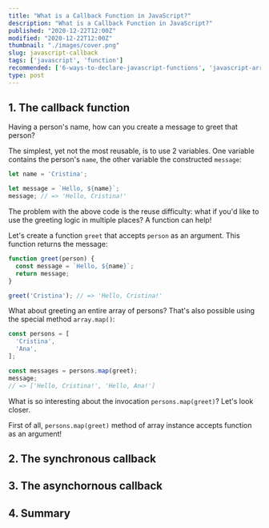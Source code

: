 ```yaml
---
title: "What is a Callback Function in JavaScript?"
description: "What is a Callback Function in JavaScript?"
published: "2020-12-22T12:00Z"
modified: "2020-12-22T12:00Z"
thumbnail: "./images/cover.png"
slug: javascript-callback
tags: ['javascript', 'function']
recommended: ['6-ways-to-declare-javascript-functions', 'javascript-arrow-functions']
type: post
---
```


## 1. The callback function

Having a person's name, how can you create a message to greet that person?  

The simplest, yet not the most reusable, is to use 2 variables. One variable contains the person's `name`, the other variable
the constructed `message`:

```javascript
let name = 'Cristina';

let message = `Hello, ${name}`;
message; // => 'Hello, Cristina!'
```

The problem with the above code is the reuse difficulty: what if you'd like to use the greeting logic in multiple places? A function can help!

Let's create a function `greet` that accepts `person` as an argument. This function returns the message:

```javascript
function greet(person) {
  const message = `Hello, ${name}`;
  return message;
}

greet('Cristina'); // => 'Hello, Cristina!'
```

What about greeting an entire array of persons? That's also possible using the special method `array.map()`:

```javascript
const persons = [
  'Cristina',
  'Ana',
];

const messages = persons.map(greet);
message;
// => ['Hello, Cristina!', 'Hello, Ana!'] 
```

What is so interesting about the invocation `persons.map(greet)`? Let's look closer.  

First of all, `persons.map(greet)` method of array instance accepts function as an argument! 

## 2. The synchronous callback

## 3. The asynchornous callback

## 4. Summary